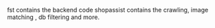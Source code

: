 fst contains the backend code
shopassist contains the crawling, image matching , db filtering and more.
